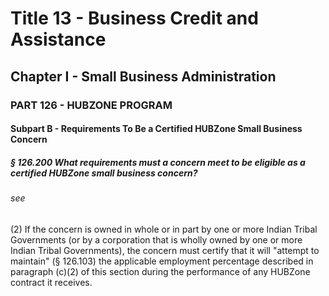 
# Title 13 - Business Credit and Assistance
## Chapter I - Small Business Administration
### PART 126 - HUBZONE PROGRAM
#### Subpart B - Requirements To Be a Certified HUBZone Small Business Concern
##### § 126.200 What requirements must a concern meet to be eligible as a certified HUBZone small business concern?
###### see

(2) If the concern is owned in whole or in part by one or more Indian Tribal Governments (or by a corporation that is wholly owned by one or more Indian Tribal Governments), the concern must certify that it will "attempt to maintain" (§ 126.103) the applicable employment percentage described in paragraph (c)(2) of this section during the performance of any HUBZone contract it receives.
